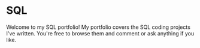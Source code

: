 # SQL
Welcome to my SQL portfolio!
My portfolio covers the SQL coding projects I've written.
You're free to browse them and comment or ask anything if you like.
